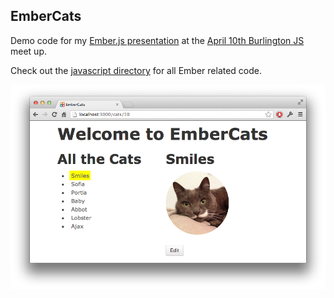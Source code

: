 ## EmberCats

Demo code for my [Ember.js presentation](https://speakerdeck.com/beerlington/lighting-up-with-ember-dot-js)
at the [April 10th Burlington JS](http://burlingtonjs.org/2013/04/10/launch.html) meet up.

Check out the [javascript directory](/app/assets/javascripts) for all Ember related code.

![screen shot](/public/images/screenshot.png)
